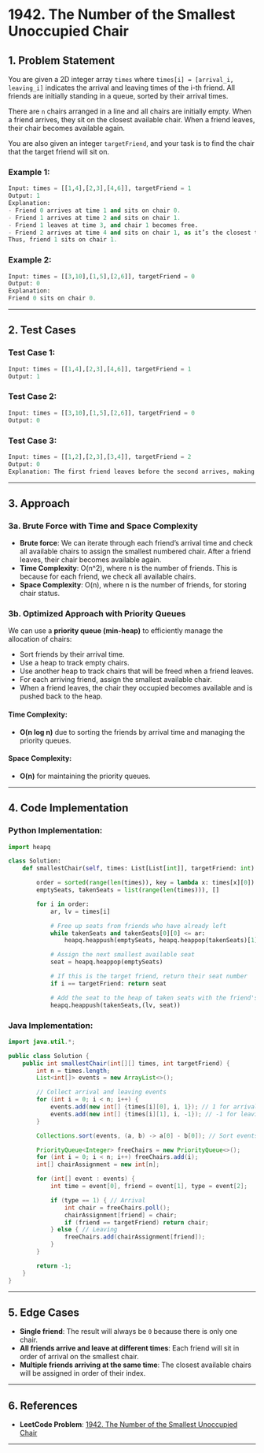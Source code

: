 # 1942. The Number of the Smallest Unoccupied Chair

## 1. Problem Statement

You are given a 2D integer array `times` where `times[i] = [arrival_i, leaving_i]` indicates the arrival and leaving times of the i-th friend. All friends are initially standing in a queue, sorted by their arrival times.

There are `n` chairs arranged in a line and all chairs are initially empty. When a friend arrives, they sit on the closest available chair. When a friend leaves, their chair becomes available again.

You are also given an integer `targetFriend`, and your task is to find the chair that the target friend will sit on.

### Example 1:
```python
Input: times = [[1,4],[2,3],[4,6]], targetFriend = 1
Output: 1
Explanation:
- Friend 0 arrives at time 1 and sits on chair 0.
- Friend 1 arrives at time 2 and sits on chair 1.
- Friend 1 leaves at time 3, and chair 1 becomes free.
- Friend 2 arrives at time 4 and sits on chair 1, as it’s the closest to the entrance.
Thus, friend 1 sits on chair 1.
```

### Example 2:
```python
Input: times = [[3,10],[1,5],[2,6]], targetFriend = 0
Output: 0
Explanation:
Friend 0 sits on chair 0.
```

---

## 2. Test Cases

### Test Case 1:
```python
Input: times = [[1,4],[2,3],[4,6]], targetFriend = 1
Output: 1
```

### Test Case 2:
```python
Input: times = [[3,10],[1,5],[2,6]], targetFriend = 0
Output: 0
```

### Test Case 3:
```python
Input: times = [[1,2],[2,3],[3,4]], targetFriend = 2
Output: 0
Explanation: The first friend leaves before the second arrives, making chair 0 available again.
```

---

## 3. Approach

### 3a. Brute Force with Time and Space Complexity

- **Brute force**: We can iterate through each friend’s arrival time and check all available chairs to assign the smallest numbered chair. After a friend leaves, their chair becomes available again.
- **Time Complexity**: O(n^2), where n is the number of friends. This is because for each friend, we check all available chairs.
- **Space Complexity**: O(n), where n is the number of friends, for storing chair status.

### 3b. Optimized Approach with Priority Queues

We can use a **priority queue (min-heap)** to efficiently manage the allocation of chairs:

- Sort friends by their arrival time.
- Use a heap to track empty chairs.
- Use another heap to track chairs that will be freed when a friend leaves.
- For each arriving friend, assign the smallest available chair.
- When a friend leaves, the chair they occupied becomes available and is pushed back to the heap.

#### Time Complexity:
- **O(n log n)** due to sorting the friends by arrival time and managing the priority queues.

#### Space Complexity:
- **O(n)** for maintaining the priority queues.

---

## 4. Code Implementation

### Python Implementation:
```python
import heapq

class Solution:
    def smallestChair(self, times: List[List[int]], targetFriend: int) -> int:

        order = sorted(range(len(times)), key = lambda x: times[x][0])  # Sort friends by arrival time
        emptySeats, takenSeats = list(range(len(times))), []            # Initialize seats and heap for tracking available and taken seats

        for i in order:                                                 # Loop over sorted friends
            ar, lv = times[i]

            # Free up seats from friends who have already left
            while takenSeats and takenSeats[0][0] <= ar:
                heapq.heappush(emptySeats, heapq.heappop(takenSeats)[1])

            # Assign the next smallest available seat
            seat = heapq.heappop(emptySeats)                            

            # If this is the target friend, return their seat number
            if i == targetFriend: return seat

            # Add the seat to the heap of taken seats with the friend's leaving time
            heapq.heappush(takenSeats,(lv, seat))                             
```

### Java Implementation:
```java
import java.util.*;

public class Solution {
    public int smallestChair(int[][] times, int targetFriend) {
        int n = times.length;
        List<int[]> events = new ArrayList<>();

        // Collect arrival and leaving events
        for (int i = 0; i < n; i++) {
            events.add(new int[] {times[i][0], i, 1}); // 1 for arrival
            events.add(new int[] {times[i][1], i, -1}); // -1 for leaving
        }

        Collections.sort(events, (a, b) -> a[0] - b[0]); // Sort events by time

        PriorityQueue<Integer> freeChairs = new PriorityQueue<>();
        for (int i = 0; i < n; i++) freeChairs.add(i);
        int[] chairAssignment = new int[n];

        for (int[] event : events) {
            int time = event[0], friend = event[1], type = event[2];

            if (type == 1) { // Arrival
                int chair = freeChairs.poll();
                chairAssignment[friend] = chair;
                if (friend == targetFriend) return chair;
            } else { // Leaving
                freeChairs.add(chairAssignment[friend]);
            }
        }

        return -1;
    }
}
```

---

## 5. Edge Cases

- **Single friend**: The result will always be `0` because there is only one chair.
- **All friends arrive and leave at different times**: Each friend will sit in order of arrival on the smallest chair.
- **Multiple friends arriving at the same time**: The closest available chairs will be assigned in order of their index.

---

## 6. References

- **LeetCode Problem**: [1942. The Number of the Smallest Unoccupied Chair](https://leetcode.com/problems/the-smallest-chair/)

---
